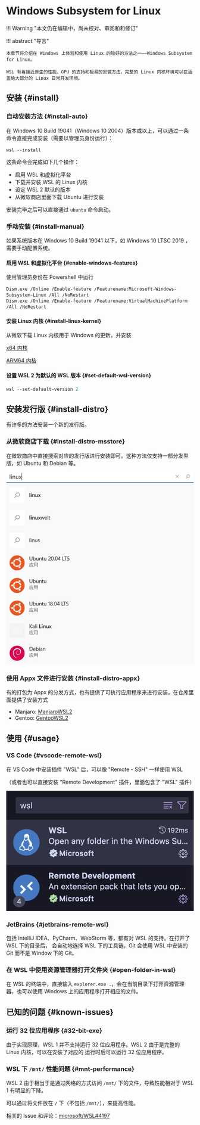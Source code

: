# Windows Subsystem for Linux

!!! Warning "本文仍在编辑中，尚未校对、审阅和和修订"

!!! abstract "导言"

    本章节将介绍在 Windows 上体验和使用 Linux 的较好的方法之一——Windows Subsystem for Linux。

    WSL 有着接近原生的性能、GPU 的支持和极易的安装方法，完整的 Linux 内核环境可以在涵盖绝大部分的 Linux 日常开发环境。

## 安装 {#install}

### 自动安装方法 {#install-auto}

在 Windows 10 Build 19041（Windows 10 2004）版本或以上，可以通过一条命令直接完成安装（需要以管理员身份运行）：

```shell
wsl --install
```

这条命令会完成如下几个操作：

- 启用 WSL 和虚拟化平台
- 下载并安装 WSL 的 Linux 内核
- 设定 WSL 2 默认的版本
- 从微软商店里面下载 Ubuntu 进行安装

安装完毕之后可以直接通过 `ubuntu` 命令启动。

### 手动安装 {#install-manual}

如果系统版本在 Windows 10 Build 19041 以下，如 Windows 10 LTSC 2019 ，需要手动配置系统。

#### 启用 WSL 和虚拟化平台 {#enable-windows-features}

使用管理员身份在 Powershell 中运行

```batch
Dism.exe /Online /Enable-feature /Featurename:Microsoft-Windows-Subsystem-Linux /All /NoRestart
Dism.exe /Online /Enable-feature /Featurename:VirtualMachinePlatform /All /NoRestart
```

#### 安装 Linux 内核 {#install-linux-kernel}

从微软下载 Linux 内核用于 Windows 的更新，并安装

[x64 内核](https://wslstorestorage.blob.core.windows.net/wslblob/wsl_update_x64.msi)

[ARM64 内核](https://wslstorestorage.blob.core.windows.net/wslblob/wsl_update_arm64.msi)

#### 设置 WSL 2 为默认的 WSL 版本 {#set-default-wsl-version}

```powershell
wsl --set-default-version 2
```

## 安装发行版 {#install-distro}

有许多的方法安装一个新的发行版。

### 从微软商店下载 {#install-distro-msstore}

在微软商店中直接搜索对应的发行版进行安装即可。这种方法仅支持一部分发型版，如 Ubuntu 和 Debian 等。

![Microsoft Store Search Result](./images/ms-store-search-linux.png)

### 使用 Appx 文件进行安装 {#install-distro-appx}

有的打包为 Appx 的分发方式，也有提供了可执行应用程序来进行安装，在仓库里面提供了安装方式

- Manjaro: [ManjaroWSL2](https://github.com/sileshn/ManjaroWSL2)
- Gentoo: [GentooWSL2](https://github.com/imaandrew/GentooWSL2)

## 使用 {#usage}

### VS Code {#vscode-remote-wsl}

在 VS Code 中安装插件 "WSL" 后，可以像 "Remote - SSH" 一样使用 WSL

（或者也可以直接安装 "Remote Development" 插件，里面包含了 "WSL" 插件）

![VS Code Store "WSL"](./images/vscode-store-remote-wsl.png)

### JetBrains {#jetbrains-remote-wsl}

包括 IntelliJ IDEA、PyCharm、WebStorm 等，都有对 WSL 的支持。在打开了 WSL 下的目录后，
会自动地选择 WSL 下的工具链，Git 会使用 WSL 中安装的 Git 而不是 Window 下的 Git。

### 在 WSL 中使用资源管理器打开文件夹 {#open-folder-in-wsl}

在 WSL 的终端中，直接输入 `explorer.exe .`，会在当前目录下打开资源管理器，也可以使用 Windows 上的应用程序打开相应的文件。

## 已知的问题 {#known-issues}

### 运行 32 位应用程序 {#32-bit-exe}

由于实现原理，WSL 1 并不支持运行 32 位应用程序。WSL 2 由于是完整的 Linux 内核，可以在安装了对应的
运行时后可以运行 32 位应用程序。

### WSL 下 `/mnt/` 性能问题 {#mnt-performance}

WSL 2 由于相当于是通过网络的方式访问 `/mnt/` 下的文件，导致性能相对于 WSL 1 有明显的下降。

可以通过将文件放在 `/` 下（不包括 `/mnt/`），来提高性能。

相关的 Issue 和评论：[microsoft/WSL#4197](https://github.com/microsoft/WSL/issues/4197#issuecomment-604592340)

